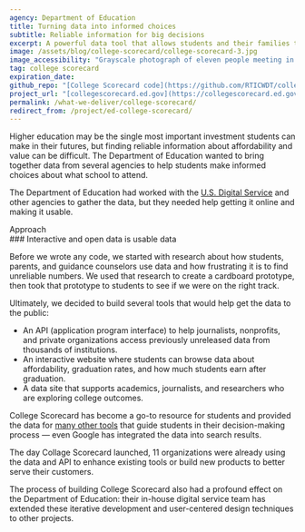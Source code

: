 ```yaml
---
agency: Department of Education
title: Turning data into informed choices
subtitle: Reliable information for big decisions
excerpt: A powerful data tool that allows students and their families to assess colleges and universities.
image: /assets/blog/college-scorecard/college-scorecard-3.jpg
image_accessibility: "Grayscale photograph of eleven people meeting in small groups during a workshop"
tag: college scorecard
expiration_date:
github_repo: "[College Scorecard code](https://github.com/RTICWDT/college-scorecard)"
project_url: "[collegescorecard.ed.gov](https://collegescorecard.ed.gov/)"
permalink: /what-we-deliver/college-scorecard/
redirect_from: /project/ed-college-scorecard/
---
```


Higher education may be the single most important investment students can make in their futures, but finding reliable information about affordability and value can be difficult. The Department of Education wanted to bring together data from several agencies to help students make informed choices about what school to attend.

The Department of Education had worked with the [U.S. Digital Service](https://www.usds.gov/) and other agencies to gather the data, but they needed help getting it online and making it usable.


<div class="small-caps">Approach</div>
### Interactive and open data is usable data

Before we wrote any code, we started with research about how students, parents, and guidance counselors use data and how frustrating it is to find unreliable numbers. We used that research to create a cardboard prototype, then took that prototype to students to see if we were on the right track.

Ultimately, we decided to build several tools that would help get the data to the public:

-   An API (application program interface) to help journalists, nonprofits, and private organizations access previously unreleased data from thousands of institutions.
-   An interactive website where students can browse data about affordability, graduation rates, and how much students earn after graduation.
-   A data site that supports academics, journalists, and researchers who are exploring college outcomes.

College Scorecard has become a go-to resource for students and provided the data for [many other tools](https://github.com/RTICWDT/college-scorecard/wiki) that guide students in their decision-making process — even Google has integrated the data into search results.

<div class="funfact-blockquote">
	The day Collage Scorecard launched, 11 organizations were already using the data and API to enhance existing tools or build new products to better serve their customers.
</div>

The process of building College Scorecard also had a profound effect on the Department of Education: their in-house digital service team has extended these iterative development and user-centered design techniques to other projects.

